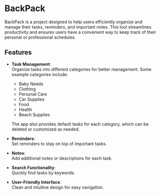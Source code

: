# BackPack  

BackPack is a project designed to help users efficiently organize and manage their tasks, reminders, and important notes. This tool streamlines productivity and ensures users have a convenient way to keep track of their personal or professional schedules.  

## Features  
- **Task Management**:  
  Organize tasks into different categories for better management. Some example categories include:  
  - Baby Needs  
  - Clothing  
  - Personal Care  
  - Car Supplies  
  - Food  
  - Health  
  - Beach Supplies  

  The app also provides default tasks for each category, which can be deleted or customized as needed.  

- **Reminders**:  
  Set reminders to stay on top of important tasks.  

- **Notes**:  
  Add additional notes or descriptions for each task.  

- **Search Functionality**:  
  Quickly find tasks by keywords.  

- **User-Friendly Interface**:  
  Clean and intuitive design for easy navigation.  
